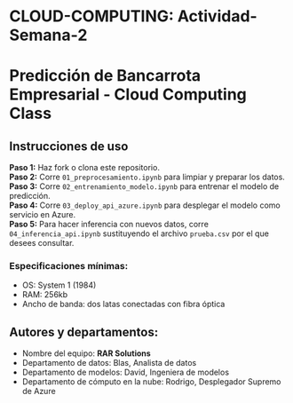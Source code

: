 # CLOUD-COMPUTING: Actividad-Semana-2

# Predicción de Bancarrota Empresarial - Cloud Computing Class

## Instrucciones de uso

**Paso 1:** Haz fork o clona este repositorio.  
**Paso 2:** Corre `01_preprocesamiento.ipynb` para limpiar y preparar los datos.  
**Paso 3:** Corre `02_entrenamiento_modelo.ipynb` para entrenar el modelo de predicción.  
**Paso 4:** Corre `03_deploy_api_azure.ipynb` para desplegar el modelo como servicio en Azure.  
**Paso 5:** Para hacer inferencia con nuevos datos, corre `04_inferencia_api.ipynb` sustituyendo el archivo `prueba.csv` por el que desees consultar.

### Especificaciones mínimas:
- OS: System 1 (1984)
- RAM: 256kb
- Ancho de banda: dos latas conectadas con fibra óptica

## Autores y departamentos:
- Nombre del equipo: **RAR Solutions**
- Departamento de datos: Blas, Analista de datos
- Departamento de modelos: David, Ingeniera de modelos
- Departamento de cómputo en la nube: Rodrigo, Desplegador Supremo de Azure
